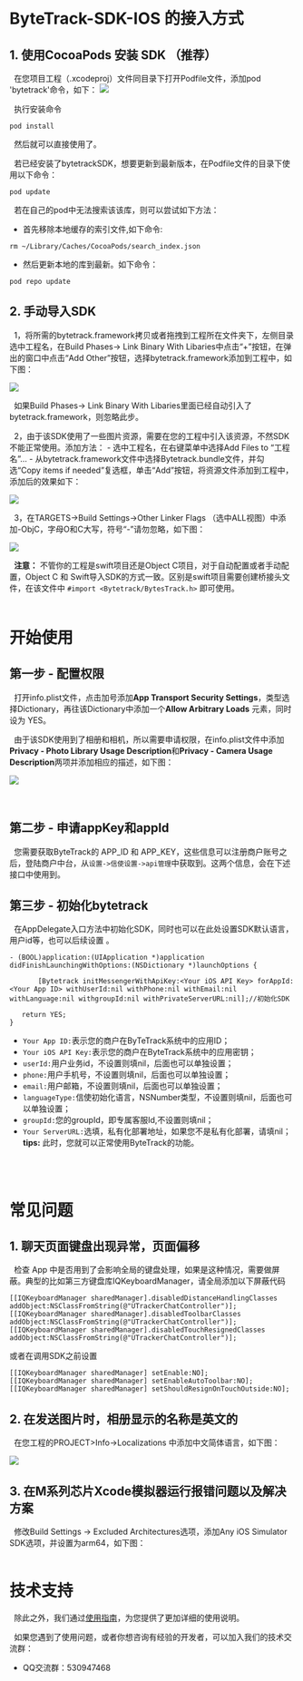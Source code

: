 # ByteTrack-SDK-IOS 的接入方式
## 1. 使用CocoaPods 安装 SDK （推荐）
 &nbsp;&nbsp;在您项目工程（.xcodeproj）文件同目录下打开Podfile文件，添加pod 'bytetrack'命令，如下：
 ![](https://github.com/byte-track/picture/blob/master/pictures/podPic.png)
 
 &nbsp;&nbsp;执行安装命令
 ```
pod install
```
&nbsp;&nbsp;然后就可以直接使用了。

&nbsp;&nbsp;若已经安装了bytetrackSDK，想要更新到最新版本，在Podfile文件的目录下使用以下命令：
 ```
pod update 
```
&nbsp;&nbsp;若在自己的pod中无法搜索该该库，则可以尝试如下方法：
- 首先移除本地缓存的索引文件,如下命令:
 ```
rm ~/Library/Caches/CocoaPods/search_index.json
```
- 然后更新本地的库到最新。如下命令：
 ```
pod repo update
```
## 2. 手动导入SDK 

&nbsp;&nbsp;1，将所需的bytetrack.framework拷贝或者拖拽到工程所在文件夹下，左侧目录选中工程名，在Build Phases-> Link Binary With Libaries中点击“+”按钮，在弹出的窗口中点击“Add Other”按钮，选择bytetrack.framework添加到工程中，如下图：

![](https://github.com/byte-track/picture/blob/master/pictures/FCDF2382-9AB2-4E3A-B1A2-AD652B39D424.png)

&nbsp;&nbsp;如果Build Phases-> Link Binary With Libaries里面已经自动引入了bytetrack.framework，则忽略此步。  

&nbsp;&nbsp;2，由于该SDK使用了一些图片资源，需要在您的工程中引入该资源，不然SDK不能正常使用。添加方法： 
    - 选中工程名，在右键菜单中选择Add Files to “工程名”…
    - 从bytetrack.framework文件中选择Bytetrack.bundle文件，并勾选“Copy items if needed”复选框，单击“Add”按钮，将资源文件添加到工程中，添加后的效果如下：

![](https://github.com/byte-track/picture/blob/master/pictures/72A0D769-3C13-488E-86BF-EA8BB19CC03E.png)

&nbsp;&nbsp;3，在TARGETS->Build Settings->Other Linker Flags （选中ALL视图）中添加-ObjC，字母O和C大写，符号“-”请勿忽略，如下图：

![](https://github.com/byte-track/picture/blob/master/pictures/EEBBBE2E-DC6A-4A56-8F66-94082C9F407F.png)

&nbsp;&nbsp;**注意：** 不管你的工程是swift项目还是Object C项目，对于自动配置或者手动配置，Object C 和 Swift导入SDK的方式一致。区别是swift项目需要创建桥接头文件，在该文件中 `#import <Bytetrack/BytesTrack.h>` 即可使用。
<br/>
<br/>

# 开始使用
## 第一步 - 配置权限
&nbsp;&nbsp;打开info.plist文件，点击加号添加**App Transport Security Settings**，类型选择Dictionary，再往该Dictionary中添加一个**Allow Arbitrary Loads** 元素，同时设为 YES。

&nbsp;&nbsp;由于该SDK使用到了相册和相机，所以需要申请权限，在info.plist文件中添加**Privacy - Photo Library Usage Description**和**Privacy - Camera Usage Description**两项并添加相应的描述，如下图：

![](https://github.com/byte-track/picture/blob/master/pictures/AD1FCDF6-AC3B-492E-BE74-2AB6E1915B61.png)

<br/>

## 第二步 - 申请appKey和appId
&nbsp;&nbsp;您需要获取ByteTrack的 APP_ID 和 APP_KEY，这些信息可以注册商户账号之后，登陆商户中台，从`设置->信使设置->api管理`中获取到。这两个信息，会在下述接口中使用到。

## 第三步 - 初始化bytetrack
&nbsp;&nbsp;在AppDelegate入口方法中初始化SDK，同时也可以在此处设置SDK默认语言，用户id等，也可以后续设置
。
 ```
- (BOOL)application:(UIApplication *)application didFinishLaunchingWithOptions:(NSDictionary *)launchOptions {
    
        [Bytetrack initMessengerWithApiKey:<Your iOS API Key> forAppId:<Your App ID> withUserId:nil withPhone:nil withEmail:nil withLanguage:nil withgroupId:nil withPrivateServerURL:nil];//初始化SDK

    return YES;
}
```
- `Your App ID:`表示您的商户在ByTeTrack系统中的应用ID；
- `Your iOS API Key:`表示您的商户在ByteTrack系统中的应用密钥；
- `userId:`用户业务id，不设置则填nil，后面也可以单独设置；
- `phone:`用户手机号，不设置则填nil，后面也可以单独设置；
- `email:`用户邮箱，不设置则填nil，后面也可以单独设置；
- `languageType:`信使初始化语言，NSNumber类型，不设置则填nil，后面也可以单独设置；
- `groupId:`您的groupId，即专属客服Id,不设置则填nil；
- `Your ServerURL:`选填，私有化部署地址，如果您不是私有化部署，请填nil；
**tips:** 此时，您就可以正常使用ByteTrack的功能。
<br/>
<br/>

# 常见问题
## 1. 聊天页面键盘出现异常，页面偏移
&nbsp;&nbsp;检查 App 中是否用到了会影响全局的键盘处理，如果是这种情况，需要做屏蔽。典型的比如第三方键盘库IQKeyboardManager，请全局添加以下屏蔽代码
 ```
[[IQKeyboardManager sharedManager].disabledDistanceHandlingClasses addObject:NSClassFromString(@"UTrackerChatController")];
[[IQKeyboardManager sharedManager].disabledToolbarClasses addObject:NSClassFromString(@"UTrackerChatController")];
[[IQKeyboardManager sharedManager].disabledTouchResignedClasses addObject:NSClassFromString(@"UTrackerChatController")];
```
或者在调用SDK之前设置
```
[[IQKeyboardManager sharedManager] setEnable:NO];
[[IQKeyboardManager sharedManager] setEnableAutoToolbar:NO];
[[IQKeyboardManager sharedManager] setShouldResignOnTouchOutside:NO];
```
## 2. 在发送图片时，相册显示的名称是英文的
&nbsp;&nbsp;在您工程的PROJECT>Info->Localizations 中添加中文简体语言，如下图：

![](https://github.com/byte-track/picture/blob/master/pictures/L1VzZXJzL3N1bmxpYW5nL0xpYnJhcnkvQ29udGFpbmVycy81WlNMMkNKVTJULmNvbS5kaW5ndGFsay5tYWMvRGF0YS9MaWJyYXJ5L0FwcGxpY2F0aW9uIFN1cHBvcnQvRGluZ1RhbGtNYWMvMjYxMTA3NTY1X3YyL0ltYWdlRmlsZXMvMTY2MzMwODM5OTcxM182RkE5Q0Y3NS03Q0JBLTRENzEtQjI1MC0zNTYzMzM3RDU1M0IucG5n.png)

## 3. 在M系列芯片Xcode模拟器运行报错问题以及解决方案
&nbsp;&nbsp;修改Build Settings -> Excluded Architectures选项，添加Any iOS Simulator SDK选项，并设置为arm64，如下图：

![]()
# 技术支持
&nbsp;&nbsp;除此之外，我们通过[使用指南](https://docs.bytrack.com/8CTFE8cF/developers/wikidetail?articleId=Y9LNgap5ZZ&usageCategoryId=444)，为您提供了更加详细的使用说明。

&nbsp;&nbsp;如果您遇到了使用问题，或者你想咨询有经验的开发者，可以加入我们的技术交流群：
- QQ交流群：530947468

